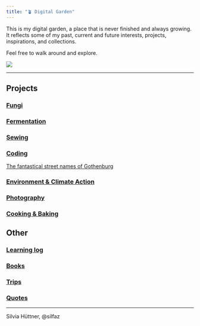 ```yaml
---
title: "🪴 Digital Garden"
---
```


This is my digital garden, a place that is never finished and always growing. It reflects some of my past, current and future interests, projects, inspirations, and collections. 

Feel free to walk around and explore. 


![](projects/attachments/Walk%20to%20Råå.png)

----

## Projects

### [Fungi](fungi/fungi_main.md)

### [Fermentation](projects/fermentation/01%20fermentation_main.md)

### [Sewing](projects/sewing/sewing_main.md)

### [Coding](projects/coding/01%20coding_main.md)
[The fantastical street names of Gothenburg](https://silfaz.github.io/gbgclusters/)

### [Environment & Climate Action](climate/climate_main.md)

### [Photography](photography/photography_main.md)

### [Cooking & Baking](projects/cooking/cooking_main.md)


## Other

### [Learning log](blog/learning_log.md)

### [Books](projects/books/books_main.md)

### [Trips](trips/trips_main.md)

### [Quotes](Quotes.md)



----
Silvia Hüttner, @silfaz


